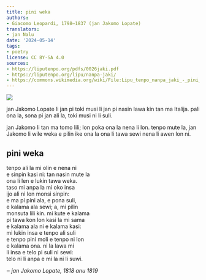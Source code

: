 ```yaml
---
title: pini weka
authors:
- Giacomo Leopardi, 1798–1837 (jan Jakomo Lopate)
translators:
- jan Nalu
date: '2024-05-14'
tags:
- poetry
license: CC BY-SA 4.0
sources:
- https://liputenpo.org/pdfs/0026jaki.pdf
- https://liputenpo.org/lipu/nanpa-jaki/
- https://commons.wikimedia.org/wiki/File:Lipu_tenpo_nanpa_jaki_-_pini_weka.png
---
```


![](https://upload.wikimedia.org/wikipedia/commons/f/f3/Lipu_tenpo_nanpa_jaki_-_pini_weka.png)

jan Jakomo Lopate li jan pi toki musi li jan pi nasin lawa kin tan ma Italija. pali ona la, sona pi jan ali la, toki musi ni li suli.

jan Jakomo li tan ma tomo lili; lon poka ona la nena li lon. tenpo mute la, jan Jakomo li wile weka e pilin ike ona la ona li tawa sewi nena li awen lon ni.

## pini weka

tenpo ali la mi olin e nena ni  
e sinpin kasi ni: tan nasin mute la  
ona li len e lukin tawa weka.  
taso mi anpa la mi oko insa  
ijo ali ni lon monsi sinpin:  
e ma pi pini ala, e pona suli,  
e kalama ala sewi; a, mi pilin  
monsuta lili kin. mi kute e kalama  
pi tawa kon lon kasi la mi sama  
e kalama ala ni e kalama kasi:  
mi lukin insa e tenpo ali suli  
e tenpo pini moli e tenpo ni lon  
e kalama ona. ni la lawa mi  
li insa e telo pi suli ni sewi:  
telo ni li anpa e mi la ni li suwi.

*‒ jan Jakomo Lopate, 1818 anu 1819*